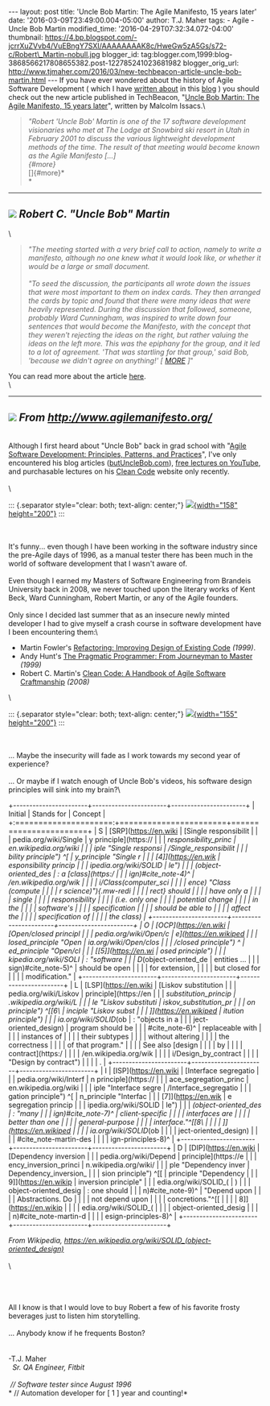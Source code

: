 \-\-- layout: post title: \'Uncle Bob Martin: The Agile Manifesto, 15
years later\' date: \'2016-03-09T23:49:00.004-05:00\' author: T.J. Maher
tags: - Agile - Uncle Bob Martin modified\_time:
\'2016-04-29T07:32:34.072-04:00\' thumbnail:
https://4.bp.blogspot.com/-jcrrXuZVvb4/VuEBngY7SXI/AAAAAAAAK8c/HweGw5zA5Gs/s72-c/Robert\_Martin-nobull.jpg
blogger\_id:
tag:blogger.com,1999:blog-3868566217808655382.post-122785241023681982
blogger\_orig\_url:
http://www.tjmaher.com/2016/03/new-techbeacon-article-uncle-bob-martin.html
\-\-- If you have ever wondered about the history of Agile Software
Development ( which I have [written
about](https://www.blogger.com/2015/01/agile-software-development.html%22)
in this
[blog](https://www.blogger.com/2015/02/shifts-in-software-testing.html)
) you should check out the new article published in TechBeacon, \"[Uncle
Bob Martin: The Agile Manifesto, 15 years
later](http://techbeacon.com/uncle-bob-martin-agile-manifesto-15-years-later)\",
written by Malcolm Issacs.\

> *\"Robert \'Uncle Bob\' Martin is one of the 17 software development
> visionaries who met at The Lodge at Snowbird ski resort in Utah in
> February 2001 to discuss the various lightweight development methods
> of the time. The result of that meeting would become known as the
> Agile Manifesto \[\...\]\
> [](https://www.blogger.com/null){#more}*\
> []{#more}*\
> *

  ----------------------------------------------------------------------------------------------------------------------------------------------------------------------------------------------------------------------------
   [![](https://4.bp.blogspot.com/-jcrrXuZVvb4/VuEBngY7SXI/AAAAAAAAK8c/HweGw5zA5Gs/s200/Robert_Martin-nobull.jpg)](https://4.bp.blogspot.com/-jcrrXuZVvb4/VuEBngY7SXI/AAAAAAAAK8c/HweGw5zA5Gs/s1600/Robert_Martin-nobull.jpg)
                                                                                                *Robert C. \"Uncle Bob\" Martin*
  ----------------------------------------------------------------------------------------------------------------------------------------------------------------------------------------------------------------------------

\

> *\"The meeting started with a very brief call to action, namely to
> write a manifesto, although no one knew what it would look like, or
> whether it would be a large or small document.\
> \
> \"To seed the discussion, the participants all wrote down the issues
> that were most important to them on index cards. They then arranged
> the cards by topic and found that there were many ideas that were
> heavily represented. During the discussion that followed, someone,
> probably Ward Cunningham, was inspired to write down four sentences
> that would become the Manifesto, with the concept that they weren't
> rejecting the ideas on the right, but rather valuing the ideas on the
> left more. This was the epiphany for the group, and it led to a lot of
> agreement. \'That was startling for that group,\' said Bob, \'because
> we didn't agree on anything!\' \[
> [MORE](http://techbeacon.com/uncle-bob-martin-agile-manifesto-15-years-later)
> \]*\"

You can read more about the article
[here](http://techbeacon.com/uncle-bob-martin-agile-manifesto-15-years-later).\
\

  ----------------------------------------------------------------------------------------------------------------------------------------------------------------------------------------------------------------------
   [![](https://4.bp.blogspot.com/-jJWBVaPo3Hs/VuEFK4G5NzI/AAAAAAAAK8o/j8ntvu4VsBg/s320/agile%2Bmanifesto.png)](https://4.bp.blogspot.com/-jJWBVaPo3Hs/VuEFK4G5NzI/AAAAAAAAK8o/j8ntvu4VsBg/s1600/agile%2Bmanifesto.png)
                                                                                         *From <http://www.agilemanifesto.org/>*
  ----------------------------------------------------------------------------------------------------------------------------------------------------------------------------------------------------------------------

\
Although I first heard about \"Uncle Bob\" back in grad school with
\"[Agile Software Development: Principles, Patterns, and
Practices](http://www.amazon.com/Software-Development-Principles-Patterns-Practices/dp/0135974445/)\",
I\'ve only encountered his blog articles
([butUncleBob.com](http://butunclebob.com/)), [free lectures on
YouTube](https://www.youtube.com/watch?v=QHnLmvDxGTY&list=PL0t9k9FlHnTki4D06nfKTfO9aw0xaEIwx),
and purchasable lectures on his [Clean Code](https://cleancoders.com/)
website only recently.\
\
\

::: {.separator style="clear: both; text-align: center;"}
[![](https://3.bp.blogspot.com/-QmKI0RjjQsk/VuD6KFtbl_I/AAAAAAAAK8A/onrgOtsY3pg/s200/agile%2Bsoftware.jpg){width="158"
height="200"}](https://3.bp.blogspot.com/-QmKI0RjjQsk/VuD6KFtbl_I/AAAAAAAAK8A/onrgOtsY3pg/s1600/agile%2Bsoftware.jpg)
:::

\
\
It\'s funny\... even though I have been working in the software industry
since the pre-Agile days of 1996, as a manual tester there has been much
in the world of software development that I wasn\'t aware of.\
\
Even though I earned my Masters of Software Engineering from Brandeis
University back in 2008, we never touched upon the literary works of
Kent Beck, Ward Cunningham, Robert Martin, or any of the Agile
founders.\
\
Only since I decided last summer that as an insecure newly minted
developer I had to give myself a crash course in software development
have I been encountering them:\

-   Martin Fowler\'s [Refactoring: Improving Design of Existing
    Code](http://www.amazon.com/Refactoring-Improving-Design-Existing-Code/dp/0201485672)
    *(1999)*.
-   Andy Hunt\'s [The Pragmatic Programmer: From Journeyman to
    Master](http://www.amazon.com/The-Pragmatic-Programmer-Journeyman-Master/dp/020161622X)
    *(1999)*
-   Robert C. Martin\'s [Clean Code: A Handbook of Agile Software
    Craftmanship](http://www.amazon.com/Clean-Code-Handbook-Software-Craftsmanship/dp/0132350882) *(2008)*

\

::: {.separator style="clear: both; text-align: center;"}
[![](https://2.bp.blogspot.com/-wveq7r9HhZo/VuD6U5L00UI/AAAAAAAAK8E/9_lymjPH4I0/s200/clean%2Bcode.jpg){width="155"
height="200"}](https://2.bp.blogspot.com/-wveq7r9HhZo/VuD6U5L00UI/AAAAAAAAK8E/9_lymjPH4I0/s1600/clean%2Bcode.jpg)
:::

\
\
\... Maybe the insecurity will fade as I work towards my second year of
experience?\
\
\... Or maybe if I watch enough of Uncle Bob\'s videos, his software
design principles will sink into my brain?\

+-----------------------+-----------------------+-----------------------+
| Initial               | Stands for            | Concept               |
+:=====================:+=======================+=======================+
| S                     | [SRP](https://en.wiki | [Single responsibilit |
|                       | pedia.org/wiki/Single | y principle](https:// |
|                       | _responsibility_princ | en.wikipedia.org/wiki |
|                       | iple "Single responsi | /Single_responsibilit |
|                       | bility principle") ^[ | y_principle "Single r |
|                       | \[4\]](https://en.wik | esponsibility princip |
|                       | ipedia.org/wiki/SOLID | le")                  |
|                       | _(object-oriented_des | :   a [class](https:/ |
|                       | ign)#cite_note-4)^    | /en.wikipedia.org/wik |
|                       |                       | i/Class_(computer_sci |
|                       |                       | ence) "Class (compute |
|                       |                       | r science)"){.mw-redi |
|                       |                       | rect} should          |
|                       |                       |     have only a       |
|                       |                       |     single            |
|                       |                       |     responsibility    |
|                       |                       |     (i.e. only one    |
|                       |                       |     potential change  |
|                       |                       |     in the            |
|                       |                       |     software\'s       |
|                       |                       |     specification     |
|                       |                       |     should be able to |
|                       |                       |     affect the        |
|                       |                       |     specification of  |
|                       |                       |     the class)        |
+-----------------------+-----------------------+-----------------------+
| O                     | [OCP](https://en.wiki | [Open/closed principl |
|                       | pedia.org/wiki/Open/c | e](https://en.wikiped |
|                       | losed_principle "Open | ia.org/wiki/Open/clos |
|                       | /closed principle") ^ | ed_principle "Open/cl |
|                       | [\[5\]](https://en.wi | osed principle")      |
|                       | kipedia.org/wiki/SOLI | :   "software         |
|                       | D_(object-oriented_de |     entities ...      |
|                       | sign)#cite_note-5)^   |     should be open    |
|                       |                       |     for extension,    |
|                       |                       |     but closed for    |
|                       |                       |     modification."    |
+-----------------------+-----------------------+-----------------------+
| L                     | [LSP](https://en.wiki | [Liskov substitution  |
|                       | pedia.org/wiki/Liskov | principle](https://en |
|                       | _substitution_princip | .wikipedia.org/wiki/L |
|                       | le "Liskov substituti | iskov_substitution_pr |
|                       | on principle") ^[\[6\ | inciple "Liskov subst |
|                       | ]](https://en.wikiped | itution principle")   |
|                       | ia.org/wiki/SOLID_(ob | :   "objects in a     |
|                       | ject-oriented_design) |     program should be |
|                       | #cite_note-6)^        |     replaceable with  |
|                       |                       |     instances of      |
|                       |                       |     their subtypes    |
|                       |                       |     without altering  |
|                       |                       |     the correctness   |
|                       |                       |     of that program." |
|                       |                       |     See also [design  |
|                       |                       |     by                |
|                       |                       |     contract](https:/ |
|                       |                       | /en.wikipedia.org/wik |
|                       |                       | i/Design_by_contract  |
|                       |                       | "Design by contract") |
|                       |                       | .                     |
+-----------------------+-----------------------+-----------------------+
| I                     | [ISP](https://en.wiki | [Interface segregatio |
|                       | pedia.org/wiki/Interf | n principle](https:// |
|                       | ace_segregation_princ | en.wikipedia.org/wiki |
|                       | iple "Interface segre | /Interface_segregatio |
|                       | gation principle") ^[ | n_principle "Interfac |
|                       | \[7\]](https://en.wik | e segregation princip |
|                       | ipedia.org/wiki/SOLID | le")                  |
|                       | _(object-oriented_des | :   "many             |
|                       | ign)#cite_note-7)^    |     client-specific   |
|                       |                       |     interfaces are    |
|                       |                       |     better than one   |
|                       |                       |     general-purpose   |
|                       |                       |     interface."^[\[8\ |
|                       |                       | ]](https://en.wikiped |
|                       |                       | ia.org/wiki/SOLID_(ob |
|                       |                       | ject-oriented_design) |
|                       |                       | #cite_note-martin-des |
|                       |                       | ign-principles-8)^    |
+-----------------------+-----------------------+-----------------------+
| D                     | [DIP](https://en.wiki | [Dependency inversion |
|                       | pedia.org/wiki/Depend |  principle](https://e |
|                       | ency_inversion_princi | n.wikipedia.org/wiki/ |
|                       | ple "Dependency inver | Dependency_inversion_ |
|                       | sion principle") ^[\[ | principle "Dependency |
|                       | 9\]](https://en.wikip |  inversion principle" |
|                       | edia.org/wiki/SOLID_( | )                     |
|                       | object-oriented_desig | :   one should        |
|                       | n)#cite_note-9)^      |     "Depend upon      |
|                       |                       |     Abstractions. Do  |
|                       |                       |     not depend upon   |
|                       |                       |     concretions."^[\[ |
|                       |                       | 8\]](https://en.wikip |
|                       |                       | edia.org/wiki/SOLID_( |
|                       |                       | object-oriented_desig |
|                       |                       | n)#cite_note-martin-d |
|                       |                       | esign-principles-8)^  |
+-----------------------+-----------------------+-----------------------+

*From
Wikipedia, <https://en.wikipedia.org/wiki/SOLID_(object-oriented_design)>*\
\
\

\
\
\
All I know is that I would love to buy Robert a few of his favorite
frosty beverages just to listen him storytelling.\
\
\... Anybody know if he frequents Boston?\
\
\
-T.J. Maher\
  *Sr. QA Engineer, Fitbit*\
*\
 // Software tester since August 1996*\
* // Automation developer for \[ 1 \] year and counting!*
